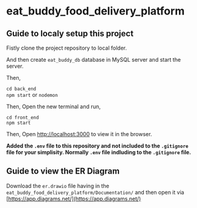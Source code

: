 # eat_buddy_food_delivery_platform

## Guide to localy setup this project

Fistly clone the project repository to local folder. 

And then create `eat_buddy_db` database in MySQL server and start the server. 

Then,

`cd back_end`\
`npm start` or `nodemon`

Then, Open the new terminal and run,

`cd front_end`\
`npm start`

Then, Open [http://localhost:3000](http://localhost:3000) to view it in the browser.

**Added the `.env` file to this repository and not included to the `.gitignore` file for your simplisity. Normally `.env` file indluding to the `.gitignore` file.**

## Guide to view the ER Diagram

Download the `er.drawio` file having in the `eat_buddy_food_delivery_platform/Documentation/` and then open it via [https://app.diagrams.net/](https://app.diagrams.net/)

